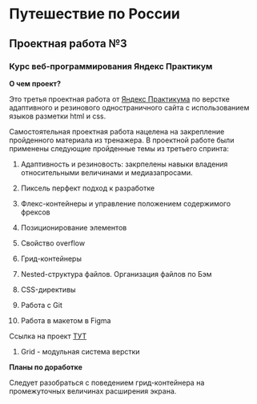# Путешествие по России 

## Проектная работа №3 

###  Курс веб-программирования Яндекс Практикум 

**О чем проект?** 

Это третья проектная работа от [Яндекс Практикума](https://practicum.yandex.ru/) по верстке адаптивного и резинового одностраничного сайта с использованием языков разметки html и css. 

Самостоятельная проектная работа нацелена на закрепление пройденного материала из тренажера. В проектной работе были применены следующие пройденные темы из третьего спринта: 

1. Адаптивность и резиновость: закрпелены навыки владения относительными величинами и медиазапросами. 

2. Пиксель перфект подход к разработке 

3. Флекс-контейнеры и управление положением содержимого фрексов 

4. Позиционирование элементов 

5. Свойство overflow 

6. Грид-контейнеры 

7. Nested-структура файлов. Организация файлов по Бэм 

8. CSS-директивы 

7. Работа с Git 

8. Работа в макетом в Figma

 
Ссылка на проект [ТУТ](https://github.com/JuliaMacFiurst/russian-travel)

 

1. Grid - модульная система верстки 

 

  **Планы по доработке** 

  Следует разобраться с поведением грид-контейнера на промежуточных величинах расширения экрана.